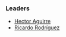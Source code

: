 ### Leaders

* [Hector Aguirre](mailto:hector.antonio.aguirre@owasp.org)
* [Ricardo Rodríguez](mailto:ricardo.rodriguez@owasp.org)
